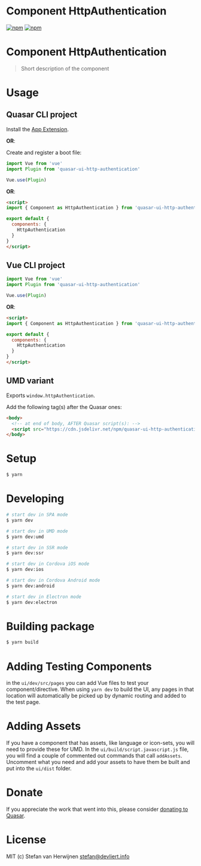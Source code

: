 # Component HttpAuthentication

[![npm](https://img.shields.io/npm/v/quasar-ui-http-authentication.svg?label=quasar-ui-http-authentication)](https://www.npmjs.com/package/quasar-ui-http-authentication)
[![npm](https://img.shields.io/npm/dt/quasar-ui-http-authentication.svg)](https://www.npmjs.com/package/quasar-ui-http-authentication)

# Component HttpAuthentication
> Short description of the component


# Usage

## Quasar CLI project

Install the [App Extension](../app-extension).

**OR**:

Create and register a boot file:

```js
import Vue from 'vue'
import Plugin from 'quasar-ui-http-authentication'

Vue.use(Plugin)
```

**OR**:

```html
<script>
import { Component as HttpAuthentication } from 'quasar-ui-http-authentication'

export default {
  components: {
    HttpAuthentication
  }
}
</script>
```

## Vue CLI project

```js
import Vue from 'vue'
import Plugin from 'quasar-ui-http-authentication'

Vue.use(Plugin)
```

**OR**:

```html
<script>
import { Component as HttpAuthentication } from 'quasar-ui-http-authentication'

export default {
  components: {
    HttpAuthentication
  }
}
</script>
```

## UMD variant

Exports `window.httpAuthentication`.

Add the following tag(s) after the Quasar ones:

```html
<body>
  <!-- at end of body, AFTER Quasar script(s): -->
  <script src="https://cdn.jsdelivr.net/npm/quasar-ui-http-authentication/dist/index.umd.min.js"></script>
</body>
```

# Setup
```bash
$ yarn
```

# Developing
```bash
# start dev in SPA mode
$ yarn dev

# start dev in UMD mode
$ yarn dev:umd

# start dev in SSR mode
$ yarn dev:ssr

# start dev in Cordova iOS mode
$ yarn dev:ios

# start dev in Cordova Android mode
$ yarn dev:android

# start dev in Electron mode
$ yarn dev:electron
```

# Building package
```bash
$ yarn build
```

# Adding Testing Components
in the `ui/dev/src/pages` you can add Vue files to test your component/directive. When using `yarn dev` to build the UI, any pages in that location will automatically be picked up by dynamic routing and added to the test page.

# Adding Assets
If you have a component that has assets, like language or icon-sets, you will need to provide these for UMD. In the `ui/build/script.javascript.js` file, you will find a couple of commented out commands that call `addAssets`. Uncomment what you need and add your assets to have them be built and put into the `ui/dist` folder.

# Donate
If you appreciate the work that went into this, please consider [donating to Quasar](https://donate.quasar.dev).

# License
MIT (c) Stefan van Herwijnen <stefan@devliert.info>
